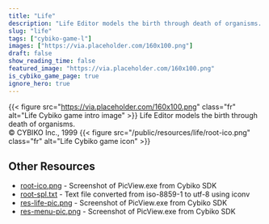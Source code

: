 ```yaml
---
title: "Life"
description: "Life Editor models the birth through death of organisms. © CYBIKO Inc., 1999 "
slug: "life"
tags: ["cybiko-game-l"]
images: ["https://via.placeholder.com/160x100.png"]
draft: false
show_reading_time: false
featured_image: "https://via.placeholder.com/160x100.png"
is_cybiko_game_page: true
ignore_hero: true
---
```

{{< figure src="https://via.placeholder.com/160x100.png" class="fr" alt="Life Cybiko game intro image" >}}
Life Editor models the birth through death of organisms. \
© CYBIKO Inc., 1999 {{< figure src="/public/resources/life/root-ico.png" class="fr" alt="Life Cybiko game icon" >}}

## Other Resources
* [root-ico.png](/public/resources/life/root-ico.png) - Screenshot of PicView.exe from Cybiko SDK
* [root-spl.txt](/public/resources/life/root-spl.txt) - Text file converted from iso-8859-1 to utf-8 using iconv
* [res-life-pic.png](/public/resources/life/res-life-pic.png) - Screenshot of PicView.exe from Cybiko SDK
* [res-menu-pic.png](/public/resources/life/res-menu-pic.png) - Screenshot of PicView.exe from Cybiko SDK
